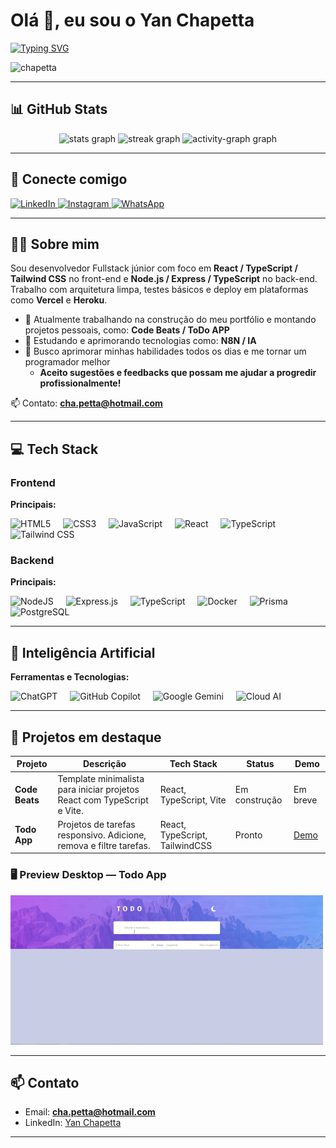 # Olá 👋, eu sou o Yan Chapetta

[![Typing SVG](https://readme-typing-svg.demolab.com?size=24&duration=3000&color=000&background=fff&lines=Desenvolvedor+FullStack+Jr.;React+|+TypeScript+|+NodeJs;Open+to+Work+😁)](#)

<p align="left">
  <img src="https://komarev.com/ghpvc/?username=chapetta&label=Profile%20views&color=0e75b6&style=flat" alt="chapetta" />
</p>

---

## 📊 GitHub Stats

<div align="center">
  <img src="https://github-readme-stats.vercel.app/api?username=chapetta&show_icons=true&theme=dark&locale=pt-br" height="150" alt="stats graph" />
  <img src="https://streak-stats.demolab.com?user=chapetta&theme=gotham" height="150" alt="streak graph" />
  <img src="https://github-readme-activity-graph.vercel.app/graph?username=chapetta&radius=16&theme=github-dark&area=true&order=5" height="300" alt="activity-graph graph"  />
</div>

---

## 🔗 Conecte comigo

<p align="left">
  <a href="https://www.linkedin.com/in/yan-chapetta/" target="_blank">
    <img src="https://img.shields.io/badge/LinkedIn-0077B5?style=for-the-badge&logo=linkedin&logoColor=white" alt="LinkedIn" />
  </a>
  <a href="https://instagram.com/chapetta" target="_blank">
    <img src="https://img.shields.io/badge/Instagram-E1306C?style=for-the-badge&logo=instagram&logoColor=white" alt="Instagram" />
  </a>
  <a href="https://wa.me/5521981510300" target="_blank">
    <img src="https://img.shields.io/badge/WhatsApp-25D366?style=for-the-badge&logo=whatsapp&logoColor=white" alt="WhatsApp" />
  </a>
</p>

---

## 👨‍💻 Sobre mim

Sou desenvolvedor Fullstack júnior com foco em **React / TypeScript / Tailwind CSS** no front-end e **Node.js / Express / TypeScript** no back-end. Trabalho com arquitetura limpa, testes básicos e deploy em plataformas como **Vercel** e **Heroku**.

- 🔭 Atualmente trabalhando na construção do meu portfólio e montando projetos pessoais, como: **Code Beats / ToDo APP**
- 🌱 Estudando e aprimorando tecnologias como: **N8N / IA**
- 💬 Busco aprimorar minhas habilidades todos os dias e me tornar um programador melhor
   - **Aceito sugestões e feedbacks que possam me ajudar a progredir profissionalmente!**

📫 Contato: **cha.petta@hotmail.com**

---

## 💻 Tech Stack

### Frontend

**Principais:**
<p>
  <img src="https://cdn.jsdelivr.net/gh/devicons/devicon/icons/html5/html5-original.svg" height="40" alt="HTML5" />
  <img width="12" />
  <img src="https://cdn.jsdelivr.net/gh/devicons/devicon/icons/css3/css3-original.svg" height="40" alt="CSS3" />
  <img width="12" />
  <img src="https://cdn.jsdelivr.net/gh/devicons/devicon/icons/javascript/javascript-original.svg" height="40" alt="JavaScript" />
  <img width="12" />
  <img src="https://cdn.jsdelivr.net/gh/devicons/devicon/icons/react/react-original.svg" height="40" alt="React" />
  <img width="12" />
  <img src="https://cdn.jsdelivr.net/gh/devicons/devicon/icons/typescript/typescript-original.svg" height="40" alt="TypeScript" />
  <img width="12" />
  <img src="https://cdn.jsdelivr.net/gh/devicons/devicon/icons/tailwindcss/tailwindcss-original.svg" height="40" alt="Tailwind CSS" />
</p>

### Backend

**Principais:**
<p>
  <img src="https://cdn.jsdelivr.net/gh/devicons/devicon/icons/nodejs/nodejs-original.svg" height="40" alt="NodeJS" />
  <img width="12" />
  <img src="https://cdn.jsdelivr.net/gh/devicons/devicon/icons/express/express-original.svg" height="40" alt="Express.js" />
  <img width="12" />
  <img src="https://cdn.jsdelivr.net/gh/devicons/devicon/icons/typescript/typescript-original.svg" height="40" alt="TypeScript" />
  <img width="12" />
  <img src="https://cdn.jsdelivr.net/gh/devicons/devicon/icons/docker/docker-original.svg" height="40" alt="Docker" />
  <img width="12" />
  <img src="https://cdn.jsdelivr.net/gh/devicons/devicon/icons/prisma/prisma-original.svg" height="40" alt="Prisma" />
  <img width="12" />
  <img src="https://cdn.jsdelivr.net/gh/devicons/devicon/icons/postgresql/postgresql-original.svg" height="40" alt="PostgreSQL" />
</p>

---

## 🤖 Inteligência Artificial

**Ferramentas e Tecnologias:**
<p>
  <img src="https://img.shields.io/badge/chatGPT-74aa9c?style=for-the-badge&logo=chatGPT&logoColor=white" alt="ChatGPT" />
  <img width="12" />
  <img src="https://img.shields.io/badge/github_copilot-8957E5?style=for-the-badge&logo=github-copilot&logoColor=white" alt="GitHub Copilot" />
  <img width="12" />
  <img src="https://img.shields.io/badge/google_gemini-8E75B2?style=for-the-badge&logo=google-gemini&logoColor=white" alt="Google Gemini" />
  <img width="12" />
  <img src="https://img.shields.io/badge/cloud_ai_firebase-FFCA28?style=for-the-badge&logo=firebase&logoColor=white" alt="Cloud AI" />
</p>

---

## 🚀 Projetos em destaque

| Projeto | Descrição | Tech Stack | Status | Demo |
| --- | --- | --- | --- | --- |
| **Code Beats** | Template minimalista para iniciar projetos React com TypeScript e Vite. | React, TypeScript, Vite | Em construção | Em breve |
| **Todo App** | Projetos de tarefas responsivo. Adicione, remova e filtre tarefas. | React, TypeScript, TailwindCSS | Pronto | [Demo](https://todoappchapetta.netlify.app/) |

### 🖥️ Preview Desktop — Todo App
<img src="https://raw.githubusercontent.com/chapetta/todoList-app/main/public/images/web_preview.gif" alt="Preview Desktop" width="500px" />

---

## 📫 Contato

- Email: **cha.petta@hotmail.com**
- LinkedIn: [Yan Chapetta](https://www.linkedin.com/in/yan-chapetta)

---
